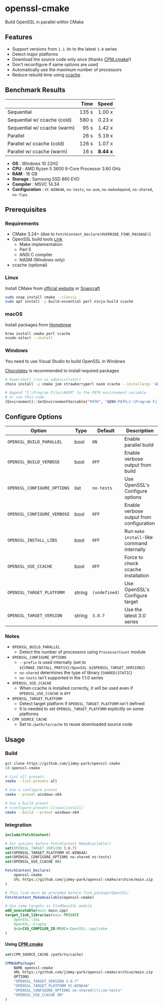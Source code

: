 # openssl-cmake

Build OpenSSL in parallel within CMake

## Features

- Support versions from `1.1.0h` to the latest `3.0` series
- Detect major platforms
- Download the source code only once (thanks [CPM.cmake](https://github.com/cpm-cmake/CPM.cmake)!)
- Don't reconfigure if same options are used
- Automatically use the maximum number of processors
- Reduce rebuild time using [ccache](https://github.com/ccache/ccache)

## Benchmark Results

| | Time | Speed |
| --- | ---: | ---: |
| Sequential                  | 135 s  | 1.00 x |
| Sequential w/ ccache (cold) | 580 s  | 0.23 x |
| Sequential w/ ccache (warm) | 95 s   | 1.42 x |
| Parallel                    | 26 s   | 5.19 x |
| Parallel w/ ccache (cold)   | 126 s  | 1.07 x |
| Parallel w/ ccache (warm)   | 16 s   | **8.44 x** |

- **OS** : Windows 10 22H2
- **CPU** : AMD Ryzen 5 3600 6-Core Processor 3.60 GHz
- **RAM** : 16 GB
- **Storage** : Samsung SSD 860 EVO
- **Compiler** : MSVC 14.34
- **Configuration** : `VC-WIN64A`, `no-tests`, `no-asm`, `no-makedepend`, `no-shared`, `no-fips`

## Prerequisites

### Requirements

- CMake 3.24+ (due to `FetchContent_Declare(OVERRIDE_FIND_PACKAGE)`)
- OpenSSL build tools [Link](https://github.com/openssl/openssl/blob/master/INSTALL.md#prerequisites)
  - Make implementation
  - Perl 5
  - ANSI C compiler
  - NASM (Windows only)
- ccache (optional)

### Linux

Install CMake from [official website](https://cmake.org/download/) or [Snapcraft](https://snapcraft.io/docs/installing-snapd)

```sh
sudo snap install cmake --classic
sudo apt install -y build-essential perl ninja-build ccache
```

### macOS

Install packages from [Homebrew](https://brew.sh/)

```sh
brew install cmake perl ccache
xcode-select --install
```

### Windows

You need to use Visual Studio to build OpenSSL in Windows

[Chocolatey](https://chocolatey.org/install) is recommended to install required packages

```sh
# Powershell (run as administrator)
choco install -y cmake jom strawberryperl nasm ccache --installargs 'ADD_CMAKE_TO_PATH=System'

# Append "C:\Program Files\NASM" to the PATH environment variable
# or run this code
[Environment]::SetEnvironmentVariable("PATH", "$ENV:PATH;C:\Program Files\NASM", "USER")
```

## Configure Options

| Option                        | Type      | Default       | Description                                |
| ---                           | ---       | ---           | ---                                        |
| `OPENSSL_BUILD_PARALLEL`      | bool      | `ON`          | Enable parallel build                      |
| `OPENSSL_BUILD_VERBOSE`       | bool      | `OFF`         | Enable verbose output from build           |
| `OPENSSL_CONFIGURE_OPTIONS`   | list      | `no-tests`    | Use OpenSSL's Configure options            |
| `OPENSSL_CONFIGURE_VERBOSE`   | bool      | `OFF`         | Enable verbose output from configuration   |
| `OPENSSL_INSTALL_LIBS`        | bool      | `OFF`         | Run `make install`-like command internally |
| `OPENSSL_USE_CCACHE`          | bool      | `OFF`         | Force to check ccache installation         |
| `OPENSSL_TARGET_PLATFORM`     | string    | `(undefined)` | Use OpenSSL's Configure target             |
| `OPENSSL_TARGET_VERSION`      | string    | `3.0.7`       | Use the latest 3.0 series                  |

### Notes

- `OPENSSL_BUILD_PARALLEL`
  - Detect the number of processors using `ProcessorCount` module
- `OPENSSL_CONFIGURE_OPTIONS`
  - `--prefix` is used internally (set to `${CMAKE_INSTALL_PREFIX}/OpenSSL-${OPENSSL_TARGET_VERSION}`)
  - `no-shared` determines the type of library (`SHARED|STATIC`)
  - `no-tests` isn't supported in the 1.1.0 series
- `OPENSSL_USE_CCACHE`
  - When ccache is installed correctly, it will be used even if `OPENSSL_USE_CCACHE` is `OFF`
- `OPENSSL_TARGET_PLATFORM`
  - Detect target platform if `OPENSSL_TARGET_PLATFORM` isn't defined
  - It is needed to set `OPENSSL_TARGET_PLATFORM` explicitly on some platforms
- `CPM_SOURCE_CACHE`
  - Set to `/path/to/cache` to reuse downloaded source code

## Usage

### Build

```sh
git clone https://github.com/jimmy-park/openssl-cmake
cd openssl-cmake

# List all presets
cmake --list-presets all

# Use a configure preset
cmake --preset windows-x64

# Use a build preset
# <configure-preset>-[clean|install]
cmake --build --preset windows-x64
```

### Integration

```CMake
include(FetchContent)

# Set options before FetchContent_MakeAvailable()
set(OPENSSL_TARGET_VERSION 3.0.7)
set(OPENSSL_TARGET_PLATFORM VC-WIN64A)
set(OPENSSL_CONFIGURE_OPTIONS no-shared no-tests)
set(OPENSSL_USE_CCACHE ON)

FetchContent_Declare(
    openssl-cmake
    URL https://github.com/jimmy-park/openssl-cmake/archive/main.zip
)

# This line must be preceded before find_package(OpenSSL)
FetchContent_MakeAvailable(openssl-cmake)

# Use same targets as FindOpenSSL module
add_executable(main main.cpp)
target_link_libraries(main PRIVATE
    OpenSSL::SSL
    OpenSSL::Crypto
    $<$<CXX_COMPILER_ID:MSVC>:OpenSSL::applink>
)
```

#### Using [CPM.cmake](https://github.com/cpm-cmake/CPM.cmake)

```CMake
set(CPM_SOURCE_CACHE /path/to/cache)

CPMAddPackage(
    NAME openssl-cmake
    URL https://github.com/jimmy-park/openssl-cmake/archive/main.zip
    OPTIONS
    "OPENSSL_TARGET_VERSION 3.0.7"
    "OPENSSL_TARGET_PLATFORM VC-WIN64A"
    "OPENSSL_CONFIGURE_OPTIONS no-shared\\\\;no-tests"
    "OPENSSL_USE_CCACHE ON"
)
```
